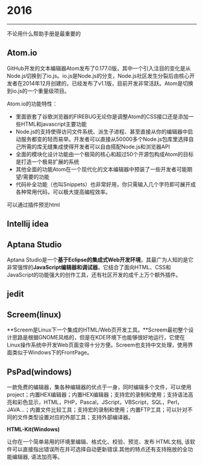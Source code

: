 # 2016

***

不论用什么帮助手册是最重要的

## **Atom.io**

GitHub开发的文本编辑器Atom发布了0.177.0版，其中一个引入注目的变化是从Node.js切换到了io.js。io.js是Node.js的分支，Node.js社区发生分裂后由核心开发者在2014年12月创建的，已经发布了v1.1版，目前开发非常活跃。Atom是切换到io.js的一个重量级项目。

Atom.io的功能特性：

- 里面嵌套了谷歌浏览器的FIREBUG无论你是调整Atom的CSS接口还是添加一些HTML和javascript主要功能
- Node.js的支持使得访问文件系统、派生子进程、甚至直接从你的编辑器中启动服务都变的轻而易举。开发者可以直接从50000多个Node.js包库里选择自己所需的库无缝集成使得开发者可以自由搭配Node.js和浏览器API
- 全面的模块化设计功能由一个极简的核心和超过50个开源包构成Atom的目标是打造一个极易扩展的系统
- 其他全面的功能Atom在一个现代化的文本编辑器中预装了一些开发者可能期望/需要的功能
- 代码补全功能（也叫Snippets）也非常好用，你只需输入几个字符即可展开成各种常用代码，可以极大提高编程效率。

可以通过插件预览html

## **Intellij idea**

## Aptana Studio

Aptana Studio是一个**基于Eclipse的集成式Web开发环境**，其最广为人知的是它非常强悍的**JavaScript编辑器和调试器**。它结合了面向HTML、CSS和JavaScript的功能强大的创作工具，还有社区开发的成千上万个额外插件。

## jedit

## Screem(linux)

**Screem是Linux下一个集成的HTML/Web页开发工具。**Screem最初整个设计思路是根据GNOME风格的，但是在KDE环境下也能够很好地运行，它使在Linux操作系统中开发Web页面变得十分方便。Screem也支持中文处理，使用界面类似于Windows下的FrontPage。

## PsPad(windows)

一款免费的编辑器，集各种编辑器的优点于一身，同时编辑多个文件，可以使用project；内置HEX编辑器；内置HEX编辑器；支持宏的录制和使用；支持语法高亮和彩色显示，HTML，PHP，Pascal，JScript，VBScript，SQL，Perl，JAVA…；内置文件比较工具；支持宏的录制和使用；内置FTP工具；可以针对不同的文件类型设置对应的外部工具；支持外部编译器。

**HTML-Kit(Windows)**

让你在一个简单易用的环境里编辑、格式化、校验、预览、发布 HTML文档, 该软件可以直接指出错误所在并可选择自动更新错误.其他的特点还有支持拖放的全功能编辑器, 语法加亮等。